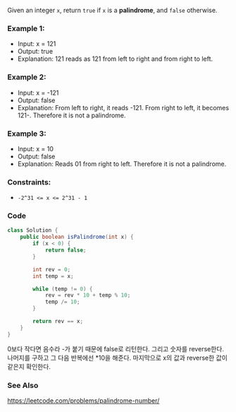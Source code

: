 Given an integer `x`, return `true` if `x` is a **palindrome**, and `false` otherwise.

### Example 1:

- Input: x = 121
- Output: true
- Explanation: 121 reads as 121 from left to right and from right to left.
  
### Example 2:

- Input: x = -121
- Output: false
- Explanation: From left to right, it reads -121. From right to left, it becomes 121-. Therefore it is not a palindrome.

### Example 3:

- Input: x = 10
- Output: false
- Explanation: Reads 01 from right to left. Therefore it is not a palindrome.

### Constraints:

- `-2^31 <= x <= 2^31 - 1`

### Code
```java
class Solution {
    public boolean isPalindrome(int x) {
        if (x < 0) {
            return false;
        }

        int rev = 0;
        int temp = x;

        while (temp != 0) {
            rev = rev * 10 + temp % 10;
            temp /= 10;
        }

        return rev == x;
    }
}
```
0보다 작다면 음수라 -가 붙기 때문에 false로 리턴한다. 그리고 숫자를 reverse한다. 나머지를 구하고 그 다음 반복에선 *10을 해준다. 마지막으로 x의 값과 reverse한 값이 같은지 확인한다.  

### See Also

https://leetcode.com/problems/palindrome-number/
